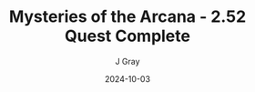 ---
title: 'Mysteries of the Arcana - 2.52 Quest Complete'
alt: 'Mysteries of the Arcana'
date: '2024-10-03'
author: 'J Gray'
artist: 'Keira'
---